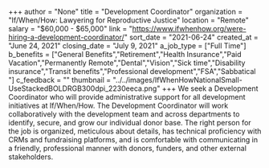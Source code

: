 +++
author = "None"
title = "Development Coordinator"
organization = "If/When/How: Lawyering for Reproductive Justice"
location = "Remote"
salary = "$60,000 - $65,000"
link = "https://www.ifwhenhow.org/were-hiring-a-development-coordinator/"
sort_date = "2021-06-24"
created_at = "June 24, 2021"
closing_date = "July 9, 2021"
a_job_type = ["Full Time"]
b_benefits = ["General Benefits","Retirement","Health Insurance","Paid Vacation","Permanently Remote","Dental","Vision","Sick time","Disability insurance","Transit benefits","Professional development","FSA","Sabbatical "]
c_feedback = ""
thumbnail = "../../images/IfWhenHowNationalSmall-UseStackedBOLDRGB300dpi_2230eeca.png"
+++
We seek a Development Coordinator who will provide administrative support for all development initiatives at If/When/How. The Development Coordinator will work collaboratively with the development team and across departments to identify, secure, and grow our individual donor base. The right person for the job is organized, meticulous about details, has technical proficiency with CRMs and fundraising platforms, and is comfortable with communicating in a friendly, professional manner with donors, funders, and other external stakeholders.